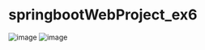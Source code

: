 # springbootWebProject_ex6

![image](https://user-images.githubusercontent.com/46955032/180594936-9be8c473-2f3e-4752-ac16-424dd153b51a.png)
![image](https://user-images.githubusercontent.com/46955032/181208865-dd96c414-f43b-4e80-aefd-34632d79c0c9.png)
